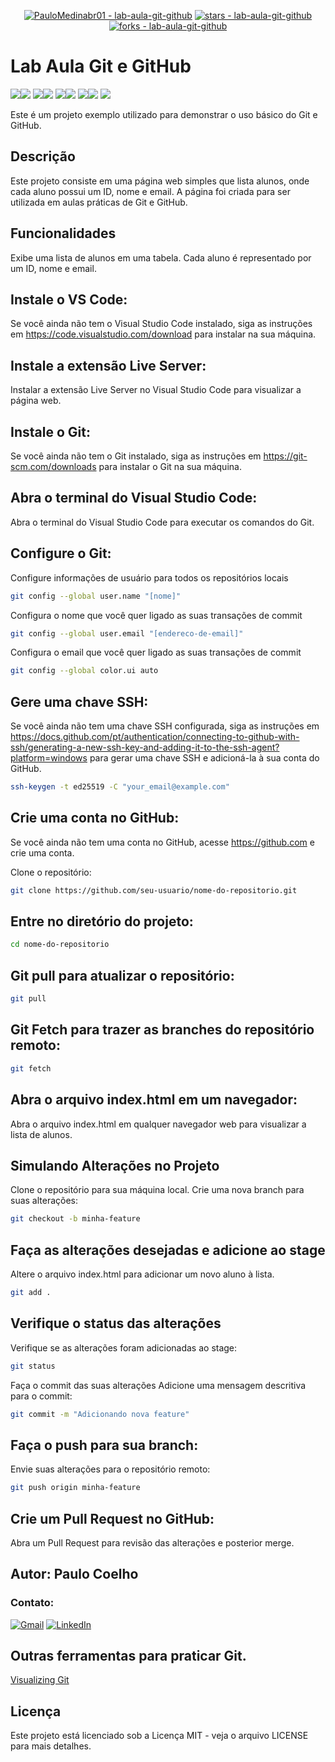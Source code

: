 <div align="center">

[![PauloMedinabr01 - lab-aula-git-github](https://img.shields.io/static/v1?label=PauloMedinabr01&message=lab-aula-git-github&color=blue&logo=github)](https://github.com/PauloMedinabr01/lab-aula-git-github "Go to GitHub repo")
[![stars - lab-aula-git-github](https://img.shields.io/github/stars/PauloMedinabr01/lab-aula-git-github?style=social)](https://github.com/PauloMedinabr01/lab-aula-git-github)
[![forks - lab-aula-git-github](https://img.shields.io/github/forks/PauloMedinabr01/lab-aula-git-github?style=social)](https://github.com/PauloMedinabr01/lab-aula-git-github)

</div>

# Lab Aula Git e GitHub

<img src="https://img.shields.io/badge/HTML5-E34F26?style=for-the-badge&logo=html5&logoColor=white"><img src="https://img.shields.io/badge/CSS3-1572B6?style=for-the-badge&logo=css3&logoColor=white">
<img src="https://img.shields.io/badge/JavaScript-F7DF1E?style=for-the-badge&logo=javascript&logoColor=black"><img src="https://img.shields.io/badge/Ubuntu-E95420?style=for-the-badge&logo=ubuntu&logoColor=white">
<img src="https://img.shields.io/badge/GIT-E44C30?style=for-the-badge&logo=git&logoColor=white"><img src="https://img.shields.io/badge/GitHub-100000?style=for-the-badge&logo=github&logoColor=white">
<img src="https://img.shields.io/badge/Windows-0078D6?style=for-the-badge&logo=windows&logoColor=white"><img src="https://img.shields.io/badge/Visual_Studio_Code-0078D6?style=for-the-badge&logo=visual-studio-code&logoColor=white">
<img src="https://img.shields.io/badge/Markdown-000000?style=for-the-badge&logo=markdown&logoColor=white">


Este é um projeto exemplo utilizado para demonstrar o uso básico do Git e GitHub.

## Descrição

Este projeto consiste em uma página web simples que lista alunos, onde cada aluno possui um ID, nome e email. A página
foi criada para ser utilizada em aulas práticas de Git e GitHub.

## Funcionalidades

Exibe uma lista de alunos em uma tabela. Cada aluno é representado por um ID, nome e email.

## Instale o VS Code:

Se você ainda não tem o Visual Studio Code instalado, siga as instruções em https://code.visualstudio.com/download para
instalar na sua máquina.

## Instale a extensão Live Server:

Instalar a extensão Live Server no Visual Studio Code para visualizar a página web.

## Instale o Git:

Se você ainda não tem o Git instalado, siga as instruções em https://git-scm.com/downloads para instalar o Git na sua
máquina.

## Abra o terminal do Visual Studio Code:

Abra o terminal do Visual Studio Code para executar os comandos do Git.

## Configure o Git:

Configure informações de usuário para todos os repositórios locais

```bash
git config --global user.name "[nome]"
```

Configura o nome que você quer ligado as suas transações de
commit

```bash
git config --global user.email "[endereco-de-email]"
```

Configura o email que você quer ligado as suas transações de commit

```bash
git config --global color.ui auto
```  

## Gere uma chave SSH:

Se você ainda não tem uma chave SSH configurada, siga as instruções
em https://docs.github.com/pt/authentication/connecting-to-github-with-ssh/generating-a-new-ssh-key-and-adding-it-to-the-ssh-agent?platform=windows
para gerar uma chave SSH e adicioná-la à sua conta do GitHub.

```bash
ssh-keygen -t ed25519 -C "your_email@example.com"
```

## Crie uma conta no GitHub:

Se você ainda não tem uma conta no GitHub, acesse https://github.com e crie uma conta.

Clone o repositório:

```bash
git clone https://github.com/seu-usuario/nome-do-repositorio.git
```

## Entre no diretório do projeto:

```bash
cd nome-do-repositorio
```

## Git pull para atualizar o repositório:

```bash
git pull
```

## Git Fetch para trazer as branches do repositório remoto:

```bash
git fetch
```

## Abra o arquivo index.html em um navegador:

Abra o arquivo index.html em qualquer navegador web para visualizar a lista de alunos.

## Simulando Alterações no Projeto

Clone o repositório para sua máquina local.
Crie uma nova branch para suas alterações:

```bash
git checkout -b minha-feature
```

## Faça as alterações desejadas e adicione ao stage

Altere o arquivo index.html para adicionar um novo aluno à lista.

```bash
git add .
```

## Verifique o status das alterações

Verifique se as alterações foram adicionadas ao stage:

```bash
git status
```

Faça o commit das suas alterações
Adicione uma mensagem descritiva para o commit:

```bash
git commit -m "Adicionando nova feature"
```

## Faça o push para sua branch:

Envie suas alterações para o repositório remoto:

```bash
git push origin minha-feature
```

## Crie um Pull Request no GitHub:

Abra um Pull Request para revisão das alterações e posterior merge.

## Autor: Paulo Coelho

### Contato:

[![Gmail](https://img.shields.io/badge/Gmail-D14836?style=for-the-badge&logo=gmail&logoColor=white)](mailto:paulomedinabr01@gmail.com)
[![LinkedIn](https://img.shields.io/badge/LinkedIn-0077B5?style=for-the-badge&logo=linkedin&logoColor=white)](https://www.linkedin.com/in/paulohcoelho/)

## Outras ferramentas para praticar Git.

[Visualizing Git](https://git-school.github.io/visualizing-git/)

## Licença

Este projeto está licenciado sob a Licença MIT - veja o arquivo LICENSE para mais detalhes.

